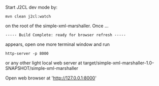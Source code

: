 Start J2CL dev mode by:

```
mvn clean j2cl:watch
```
on the root of the simple-xml-marshaller. Once ...

```
----- Build Complete: ready for browser refresh ----- 
```
appears, open one more terminal window and run 

```
http-server -p 8000 
```
or any other light local web server at target/simple-xml-marshaller-1.0-SNAPSHOT/simple-xml-marshaller


Open web browser at 'http://127.0.0.1:8000'